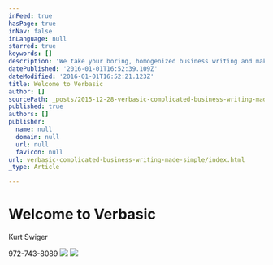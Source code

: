 ```yaml
---
inFeed: true
hasPage: true
inNav: false
inLanguage: null
starred: true
keywords: []
description: 'We take your boring, homogenized business writing and make it concise, simple, and easier to digest for your audience. '
datePublished: '2016-01-01T16:52:39.109Z'
dateModified: '2016-01-01T16:52:21.123Z'
title: Welcome to Verbasic
author: []
sourcePath: _posts/2015-12-28-verbasic-complicated-business-writing-made-simple.md
published: true
authors: []
publisher:
  name: null
  domain: null
  url: null
  favicon: null
url: verbasic-complicated-business-writing-made-simple/index.html
_type: Article

---
```

# Welcome to Verbasic

Kurt Swiger

972-743-8089
![](https://the-grid-user-content.s3-us-west-2.amazonaws.com/8baaf6d9-6c9e-4549-8f31-c9ad3f4883f6.jpg)
![](https://the-grid-user-content.s3-us-west-2.amazonaws.com/60fa761d-1784-4079-a34a-75a0a7fadfe8.jpg)